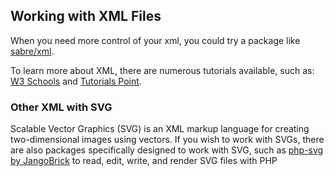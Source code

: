 ## Working with XML Files

When you need more control of your xml, you could try a package like [sabre/xml](http://sabre.io/xml/).

To learn more about XML, there are numerous tutorials available, such as: [W3 Schools](https://www.w3schools.com/Xml/) and [Tutorials Point](https://www.tutorialspoint.com/xml/).

### Other XML with SVG</h4>

Scalable Vector Graphics (SVG) is an XML markup language for creating two-dimensional images using vectors. If you wish to work with SVGs, there are also packages specifically designed to work with SVG, such as [php-svg by JangoBrick](https://github.com/JangoBrick/php-svg) to read, edit, write, and render SVG files with PHP